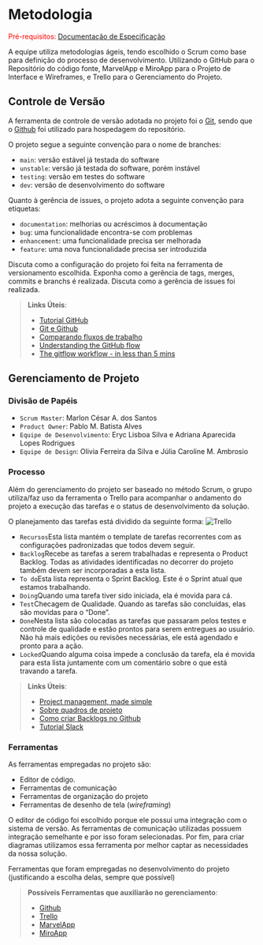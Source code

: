 
# Metodologia

<span style="color:red">Pré-requisitos: <a href="2-Especificação do Projeto.md"> Documentação de Especificação</a></span>

A equipe utiliza metodologias ágeis, tendo escolhido o Scrum como base para definição do processo de desenvolvimento.
Utilizando o GitHub para o Repositório do código fonte, MarvelApp e MiroApp para o Projeto de Interface e Wireframes, e Trello para o Gerenciamento do Projeto.


## Controle de Versão

A ferramenta de controle de versão adotada no projeto foi o
[Git](https://git-scm.com/), sendo que o [Github](https://github.com)
foi utilizado para hospedagem do repositório.

O projeto segue a seguinte convenção para o nome de branches:

- `main`: versão estável já testada do software
- `unstable`: versão já testada do software, porém instável
- `testing`: versão em testes do software
- `dev`: versão de desenvolvimento do software

Quanto à gerência de issues, o projeto adota a seguinte convenção para
etiquetas:

- `documentation`: melhorias ou acréscimos à documentação
- `bug`: uma funcionalidade encontra-se com problemas
- `enhancement`: uma funcionalidade precisa ser melhorada
- `feature`: uma nova funcionalidade precisa ser introduzida

Discuta como a configuração do projeto foi feita na ferramenta de versionamento escolhida. Exponha como a gerência de tags, merges, commits e branchs é realizada. Discuta como a gerência de issues foi realizada.

> **Links Úteis**:
> - [Tutorial GitHub](https://guides.github.com/activities/hello-world/)
> - [Git e Github](https://www.youtube.com/playlist?list=PLHz_AreHm4dm7ZULPAmadvNhH6vk9oNZA)
>  - [Comparando fluxos de trabalho](https://www.atlassian.com/br/git/tutorials/comparing-workflows)
> - [Understanding the GitHub flow](https://guides.github.com/introduction/flow/)
> - [The gitflow workflow - in less than 5 mins](https://www.youtube.com/watch?v=1SXpE08hvGs)

## Gerenciamento de Projeto

### Divisão de Papéis

- `Scrum Master`: Marlon César A. dos Santos
- `Product Owner`: Pablo M. Batista Alves
- `Equipe de Desenvolvimento`: Eryc Lisboa Silva e Adriana Aparecida Lopes Rodrigues
- `Equipe de Design`: Olivia Ferreira da Silva e Júlia Caroline M. Ambrosio

### Processo

Além do gerenciamento do projeto ser baseado no método Scrum, o grupo utiliza/faz uso da ferramenta o Trello para acompanhar o andamento do projeto a execução das tarefas e o status de desenvolvimento da solução.

O planejamento das tarefas está dividido da seguinte forma:
![Trello](https://user-images.githubusercontent.com/111783703/194444029-db7ed15e-0359-4cc5-b99f-7f6a908112d4.PNG)

- `Recursos`Esta lista mantém o template de tarefas recorrentes com as configurações padronizadas que todos devem seguir.
- `Backlog`Recebe as tarefas a serem trabalhadas e representa o Product Backlog. Todas as atividades identificadas no decorrer do projeto também devem ser incorporadas a esta lista.
- `To do`Esta lista representa o Sprint Backlog. Este é o Sprint atual que estamos trabalhando.
- `Doing`Quando uma tarefa tiver sido iniciada, ela é movida para cá.
- `Test`Checagem de Qualidade. Quando as tarefas são concluídas, elas são movidas para o “Done”.
- `Done`Nesta lista são colocadas as tarefas que passaram pelos testes e controle de qualidade e estão prontos para serem entregues ao usuário. Não há mais edições ou revisões necessárias, ele está agendado e pronto para a ação.
- `Locked`Quando alguma coisa impede a conclusão da tarefa, ela é movida para esta lista juntamente com um comentário sobre o que está travando a tarefa.

> **Links Úteis**:
> - [Project management, made simple](https://github.com/features/project-management/)
> - [Sobre quadros de projeto](https://docs.github.com/pt/github/managing-your-work-on-github/about-project-boards)
> - [Como criar Backlogs no Github](https://www.youtube.com/watch?v=RXEy6CFu9Hk)
> - [Tutorial Slack](https://slack.com/intl/en-br/)

### Ferramentas

As ferramentas empregadas no projeto são:

- Editor de código.
- Ferramentas de comunicação
- Ferramentas de organização do projeto
- Ferramentas de desenho de tela (_wireframing_)

O editor de código foi escolhido porque ele possui uma integração com o
sistema de versão. As ferramentas de comunicação utilizadas possuem
integração semelhante e por isso foram selecionadas. Por fim, para criar
diagramas utilizamos essa ferramenta por melhor captar as
necessidades da nossa solução.

Ferramentas que foram empregadas no desenvolvimento do projeto (justificando a escolha delas, sempre que possível)
 
> **Possíveis Ferramentas que auxiliarão no gerenciamento**: 
> - [Github](https://github.com/)
> - [Trello](https://trello.com/)
> - [MarvelApp](https://marvelapp.com/)
> - [MiroApp](https://miro.com/)
> 

